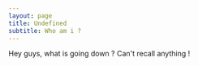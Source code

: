 ```yaml
---
layout: page
title: Undefined
subtitle: Who am i ?
---
```

Hey guys, what is going down ? Can't recall anything !
